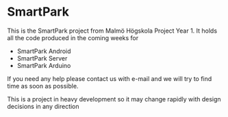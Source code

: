 SmartPark
=========

This is the SmartPark project from Malmö Högskola Project Year 1.
It holds all the code produced in the coming weeks for 

   * SmartPark Android
   * SmartPark Server
   * SmartPark Arduino

If you need any help please contact us with e-mail and we will try to find time as soon as possible.

This is a project in heavy development so it may change rapidly with design decisions in any direction
